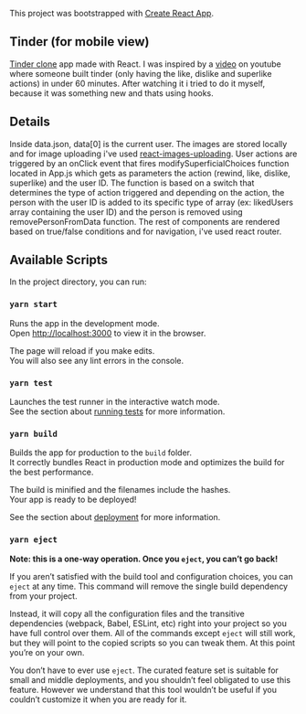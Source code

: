 This project was bootstrapped with [Create React App](https://github.com/facebook/create-react-app).
## Tinder (for mobile view)

[Tinder clone](https://alex-dunarentu.github.io/tinder-clone/) app made with React.
I was inspired by a [video](https://www.youtube.com/watch?v=wLGM04oi_wE&t) on youtube where someone built tinder (only having the like, dislike and superlike actions) in under 60 minutes. After watching it i tried to do it myself, because it was something new and thats using hooks.

## Details

Inside data.json, data[0] is the current user.
The images are stored locally and for image uploading i've used [react-images-uploading](https://www.npmjs.com/package/react-images-uploading).
User actions are triggered by an onClick event that fires modifySuperficialChoices function located in App.js which gets as parameters the action (rewind, like, dislike, superlike) and the user ID. The function is based on a switch that determines the type of action triggered and depending on the action, the person with the user ID is added to its specific type of array (ex: likedUsers array containing the user ID) and the person is removed using removePersonFromData function.
The rest of components are rendered based on true/false conditions and for navigation, i've used react router.


## Available Scripts

In the project directory, you can run:

### `yarn start`

Runs the app in the development mode.<br />
Open [http://localhost:3000](http://localhost:3000) to view it in the browser.

The page will reload if you make edits.<br />
You will also see any lint errors in the console.

### `yarn test`

Launches the test runner in the interactive watch mode.<br />
See the section about [running tests](https://facebook.github.io/create-react-app/docs/running-tests) for more information.

### `yarn build`

Builds the app for production to the `build` folder.<br />
It correctly bundles React in production mode and optimizes the build for the best performance.

The build is minified and the filenames include the hashes.<br />
Your app is ready to be deployed!

See the section about [deployment](https://facebook.github.io/create-react-app/docs/deployment) for more information.

### `yarn eject`

**Note: this is a one-way operation. Once you `eject`, you can’t go back!**

If you aren’t satisfied with the build tool and configuration choices, you can `eject` at any time. This command will remove the single build dependency from your project.

Instead, it will copy all the configuration files and the transitive dependencies (webpack, Babel, ESLint, etc) right into your project so you have full control over them. All of the commands except `eject` will still work, but they will point to the copied scripts so you can tweak them. At this point you’re on your own.

You don’t have to ever use `eject`. The curated feature set is suitable for small and middle deployments, and you shouldn’t feel obligated to use this feature. However we understand that this tool wouldn’t be useful if you couldn’t customize it when you are ready for it.
